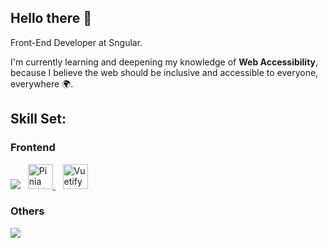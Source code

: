 ## Hello there 👋

<!--
**mvierapac/mvierapac** is a ✨ _special_ ✨ repository because its `README.md` (this file) appears on your GitHub profile.

Here are some ideas to get you started:

- 🔭 I’m currently working on ...
- 🌱 I’m currently learning ...
- 👯 I’m looking to collaborate on ...
- 🤔 I’m looking for help with ...
- 💬 Ask me about ...
- 📫 How to reach me: ...
- 😄 Pronouns: ...
- ⚡ Fun fact: ...
-->

Front-End Developer at Sngular.

I'm currently learning and deepening my knowledge of **Web Accessibility**, because I believe the web should be inclusive and accessible to everyone, everywhere 🌍.


## Skill Set:

### Frontend

<div align="left">  
  <img src="https://skillicons.dev/icons?i=html,css,js,react,vue&perline=5" />&nbsp;&nbsp;
  <a href="https://pinia.vuejs.org" target="_blank">
    <img src="https://pinia.vuejs.org/logo.svg" width="40" height="40" alt="Pinia Logo" />
  </a>&nbsp;&nbsp;
  
  <a href="https://vuetifyjs.com" target="_blank">
    <img src="https://cdn.vuetifyjs.com/images/logos/vuetify-logo-light.svg" width="40" height="40" alt="Vuetify Logo" />
  </a>
</div>
        
  
### Others
<div align="left">
       <img src="https://skillicons.dev/icons?i=git,github,figma,vscode,vercel,vscodeqt&perline=8" /> 
</div>


